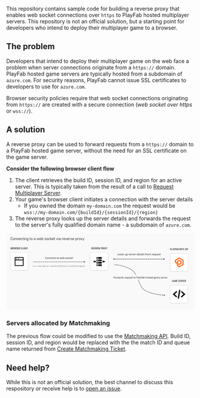 This repository contains sample code for building a reverse proxy that enables web socket connections over `https` to PlayFab hosted multiplayer servers. This repository is not an official solution, but a starting point for developers who intend to deploy their multiplayer game to a browser.

## The problem
Developers that intend to deploy their multiplayer game on the web face a problem when server connections originate from a `https://` domain. PlayFab hosted game servers are typically hosted from a subdomain of `azure.com`. For security reasons, PlayFab cannot issue SSL certificates to developers to use for `azure.com`.

Browser security policies require that web socket connections originating from `https://` are created with a secure connection (_web socket over https_ or `wss://`).

## A solution
A reverse proxy can be used to forward requests from a `https://` domain to a PlayFab hosted game server, without the need for an SSL certificate on the game server.

**Consider the following browser client flow**
1. The client retrieves the build ID, session ID, and region for an active server. This is typically taken from the result of a call to [Request Multiplayer Server](https://docs.microsoft.com/en-us/rest/api/playfab/multiplayer/multiplayer-server/request-multiplayer-server?view=playfab-rest).
1. Your game's browser client initiates a connection with the server details
    - If you owned the domain `my-domain.com` the request would be `wss://my-domain.com/{buildId}/{sessionId}/{region}`
2. The reverse proxy looks up the server details and forwards the request to the server's fully qualified domain name - a subdomain of `azure.com`.

![Connecting to a match diagram](ConnectToReverseProxyDiagram.png "Connecting to a match diagram")

### Servers allocated by Matchmaking
The previous flow could be modified to use the [Matchmaking API](https://docs.microsoft.com/en-us/rest/api/playfab/multiplayer/matchmaking?view=playfab-rest). Build ID, session ID, and region would be replaced with the the match ID and queue name returned from [Create Matchmaking Ticket](https://docs.microsoft.com/en-us/rest/api/playfab/multiplayer/matchmaking/create-matchmaking-ticket?view=playfab-rest).

## Need help?
While this is not an official solution, the best channel to discuss this respository or receive help is to [open an issue](https://github.com/PlayFab/MultiplayerServerSecureWebsocket/issues/new/choose).
